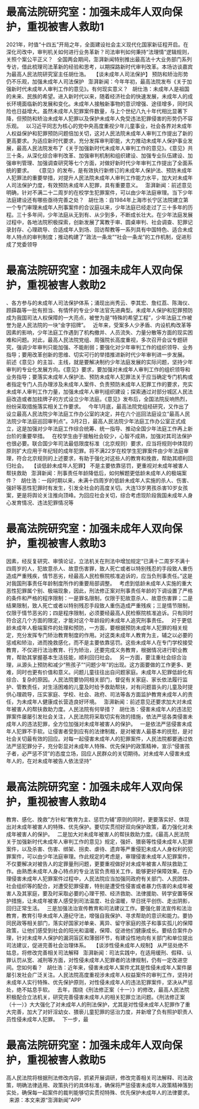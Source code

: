 # 最高法院研究室：加强未成年人双向保护，重视被害人救助1

2021年，时值“十四五”开局之年，全面建设社会主义现代化国家新征程开启。在深化司改中，审判机关如何进行业务革新？司法审判如何秉持“法理情”逻辑规则，关照个案公平正义？
 
全国两会期间，澎湃新闻特别推出最高法十大业务部门系列专访，借此梳理司法革新的经验和思考，以期探路新时代审判改革。本场访谈嘉宾为最高人民法院研究室主任胡仕浩。
 
【谈未成年人司法保护】
预防和矫治形势仍不乐观，加强未成年人司法保护
 
澎湃新闻：今年年初，最高法院发布《关于加强新时代未成年人审判工作的意见》。有何现实意义？
 
胡仕浩：未成年人是祖国的未来、民族的希望。进入新时代以来，随着经济社会的快速发展，未成年人的成长环境面临新的发展和变化。未成年人接触新事物的意识增强、途径增多，同时风险也日益增大。虽然未成年人犯罪案件数量，与上个世纪八九十年代相比显著下降，但预防和矫治未成年人犯罪以及保护未成年人免受违法犯罪侵害的形势仍不容乐观。
 
以习近平同志为核心的党中央高度重视少年儿童事业，社会各界对未成年人权益保护和犯罪预防问题倍加关切，这对人民法院未成年人审判工作提出了新的更高要求。为适应新时代要求，充分发挥审判职能，大力推动未成年人保护事业发展，最高人民法院发布了《关于加强新时代未成年人审判工作的意见》。《意见》共三十条，从深化综合审判改革、加强审判机制和组织建设、加强专业队伍建设、加强审判管理、加强调查研究等七个方面，对做好新时代少年审判工作提出了全面系统的要求。
 
《意见》的发布，是有效执行新修订的未成年人保护法、预防未成年人犯罪法的重要举措，对提升人民法院未成年人审判工作能力水平，加大对未成年人司法保护力度，有效预防未成年人犯罪，具有重要意义。
 
澎湃新闻：前述意见明确，针对不满二十二周岁的在校学生犯罪案件，可以由少年法庭审理。当下少年法庭建设还有哪些亟待完善之处？
 
胡仕浩：自1984年上海市长宁区法院建立第一个专门审理未成年人刑事案件的合议庭以来，少年法庭已经走过了三十多年的历程。三十多年间，少年法庭从无到有、从少到多，不断成长壮大。在少年法庭发展过程中，各地法院积极探索，创新发展了寓教于审、圆桌审判、社会调查、犯罪记录封存、心理疏导、合适成年人到场、回访帮教等一系列具有中国特色、适合未成年人特点的审判制度；推动构建了“政法一条龙”“社会一条龙”的工作机制，促进形成了党委领导

# 最高法院研究室：加强未成年人双向保护，重视被害人救助2

、各方参与的未成年人司法保护体系；涌现出尚秀云、李其宏、詹红荔、陈海仪、顾薛磊等一批有担当、有情怀的专业少年法官先进典型。未成年人保护和犯罪预防成为我国司法人权保障的一大亮点，被誉为是“特殊的希望工程”，少年法庭工作被誉为是人民法院的一块“金字招牌”。
 
近年来，受案多人少矛盾、内设机构改革等因素的影响，少年法庭工作遇到了机构撤并、人员流失、力量分散等方面的现实困难和问题。对此，最高人民法院党组、周强院长高度重视，多次召开会议专题研究，强调少年审判只能加强、不能削弱；要强化对少年审判工作的组织领导、业务指导；要用改革创新的思维、切实可行的举措推进新时代少年审判进一步发展。
 
前述《意见》的主旨、主线，就是要解决制约少年法庭发展的实际问题，坚持少年审判的专业化发展方向。《意见》要求，要加强对未成年人审判工作的组织领导和业务指导；要落实未成年人保护法、预防未成年人犯罪法关于应当确定专门机构或者指定专门人员办理涉及未成年人案件、负责预防未成年人犯罪工作的要求，充实未成年人审判工作力量，加强未成年人审判组织建设；探索通过对部分城区人民法庭改造或者加挂牌子的方式设立少年法庭。《意见》发布后，全国法院反响热烈，纷纷采取措施落实相关工作要求。
 
今年1月底，最高法院党组经研究，又作出了设立最高人民法院少年法庭工作办公室的决定，并在六个巡回法庭设立“最高人民法院少年法庭巡回审判点”。3月2日，最高人民法院少年法庭工作办公室正式成立，这是加强对少年法庭工作综合统筹、统一指导、推动全国少年法庭工作再上新台阶的重要举措。
 
在校学生由于接触社会较少，心智不成熟，加强对其司法保护也很必要。联合国少年司法最低限度标准（北京规则）要求，应当将规则中体现的原则扩大应用于年纪轻的成年犯罪。将不满22岁在校学生犯罪案件由少年法庭审理，符合北京规则的上述要求，有助于强化对这些人的教育和挽救，帮助其顺利回归社会。
 
【谈低龄未成年人犯罪】
不是主要依靠惩罚，更重视对未成年被害人帮扶救助
 
澎湃新闻：刑事责任年龄降低后，如何解题更低龄未成年人的极端案件？
 
胡仕浩：一段时期以来，未满十四周岁的低龄未成年人实施的杀人、伤害、强奸等恶性犯罪时有发生，引发全社会的高度关切。大连13岁男孩杀害10岁女孩案，更是将舆论关注推向顶峰。为回应社会关切，综合考虑现阶段我国未成年人身心发育情况、违法犯罪情况等

# 最高法院研究室：加强未成年人双向保护，重视被害人救助3

因素，经反复研究、审慎论证，立法机关在刑法中增加规定“已满十二周岁不满十四周岁的人，犯故意杀人、故意伤害罪，致人死亡或者以特别残忍的手段致人重伤造成严重残疾，情节恶劣，经最高人民检察院核准追诉的，应当负刑事责任。”这是对我国刑事责任年龄制度所作的重要局部调整。
 
考虑到低龄未成年人实施的重大恶性犯罪属个别、极端现象，因此，刑法修正案对刑事责任年龄的下调设置了严格的条件和严格的程序限制：一是罪名限制，仅限于犯故意杀人、故意伤害罪；二是结果限制，致人死亡或者以特别残忍手段致人重伤造成严重残疾；三是情节限制，仅限于情节恶劣的；四是程序限制，必须要经最高人民检察院核准追诉。只有同时符合这几个方面的限定，才能对这个年龄段的未成年人追究刑事责任。
 
对于更低龄未成年人极端案件的处理和预防，一方面，要根据预防未成年人犯罪的相关规定，充分发挥专门矫治教育制度的作用。对这类未成年人教育为主，辅之以必要的惩戒和矫治，进而挽救感化，而不是主要依靠惩罚。这些未成年人在专门学校接受教育，不仅进行法治教育、行为矫治，还要完成义务教育，根据情况进行职业教育，帮助其掌握基本生活技能，顺利回归社会。
 
另一方面，要注重社会综合治理，从源头上预防和减少“熊孩子”“问题少年”的出现。这方面要做的工作更多、更难，同时也更有价值和意义。问题儿童往往出自问题家庭。未成年人犯罪低龄化有综合、复杂的原因。人民法院要协同相关部门，督促有关家庭、家长依法履行监护、管教责任，对生活困难的儿童及时给予救助帮扶，对有问题苗头的儿童及时提供心理疏导，压实家庭、学校、社会、政府、司法等各方面监护教育未成年人的责任，为未成年人健康成长营造良好环境。
 
澎湃新闻：前述意见还要求加大对未成年被害人的帮扶救助力度。人民法院有何举措？
 
胡仕浩：侵害未成年人的违法犯罪案件屡屡引发社会关注，人民法院将采取切实有效的措施，依法严惩各类侵害未成年人的违法犯罪，全方位加强对未成年被害人的保护。
 
一是依法严惩侵害未成年人犯罪不手软。让侵害者受到应有的法律制裁，是对被害人最基本的抚慰，是对社会关切最有效的回应。对每一起侵害未成年人的犯罪案件，人民法院都要通过依法严惩犯罪分子，充分彰显对未成年人特殊、优先保护的政策精神，宣示“侵害孩子者，必严惩不贷”的态度立场，回应人民群众的关切期待。对未成年人侵害未成年人的，在对未成年被告人依法坚持“

# 最高法院研究室：加强未成年人双向保护，重视被害人救助4

教育、感化、挽救”方针和“教育为主、惩罚为辅”原则的同时，更要落实好、体现出对未成年被害人的特殊、优先保护。要切实贯彻好双向保护政策，着力强化对未成年被害人的保护。
 
二是加大对未成年被害人的帮扶救助力度。《最高人民法院关于加强新时代未成年人审判工作的意见》规定，强奸、猥亵等性侵未成年人犯罪案件，以及杀害、伤害、绑架、拐卖、虐待、遗弃等严重侵犯未成人人身权利的犯罪案件，可以由少年法庭审理。作此规定的考虑是，审理侵害未成年人犯罪案件，不仅要解决对被告人的定罪量刑问题，更要重视做好对未成年被害人帮扶救助工作。由熟悉未成年人身心特点的专业法官负责相关工作，能够更好保障效果。在办理侵害未成年人犯罪案件过程中，人民法院应当加强同政府有关部门、人民团体、社会组织等的配合，对遭受犯罪侵害，特别是遭受性侵害或者暴力伤害的未成年被害人及其家庭，要及时采取必要的心理干预、经济救助、法律援助、转学安置等保护措施，让未成年被害人感受到司法温度、社会温暖，早日抚平创伤、走出阴影，回归正常生活。
 
三是加强法治宣传教育和司法建议工作。要强化普法宣传和法治教育，教育引导未成年人遵纪守法，增强自我保护、寻求帮助的意识和能力。要协同民政等相关部门，落实好国家对单亲、离异、留守家庭的孩子和事实孤儿的保障政策，让他们感受到社会的阳光和温暖，保障、促进他们健康成长。要结合案件办理，针对未成年人保护的漏洞盲区和薄弱环节，有建设性地向有关部门和单位提出司法建议，促进完善社会治理体系。
 
【谈涉性侵未成年人规制】
从严惩处绝不姑息，将修改完善相关司法解释
 
澎湃新闻：司法实践中，在适用缓刑、假释、认罪认罚从宽、减刑等方面，对性侵未成年人犯罪者的法律规制，仍有一定改进空间。您如何看？
 
胡仕浩：近年来，侵害未成年人案件尤其是性侵未成年人案件屡屡引发社会广泛关注。人民法院高度重视涉未成年人权益案件的审判工作，坚持对未成年人实行特殊、优先保护原则，对性侵未成年人的违法犯罪案件，坚决从严惩处，绝不姑息手软。
 
去年，围绕《刑法修正案（十一）》的修改，最高人民法院积极配合立法机关，研究完善侵害未成年人的相关犯罪立法问题。《刑法修正案（十一）》大大强化了对未成年人的刑法保护，尤其是对性侵未成年人犯罪作了重大完善，加大了对奸淫幼女、猥亵儿童犯罪的惩治力度，并新增了负有照护职责人员性侵未成年人犯罪。
 
下一步，最

# 最高法院研究室：加强未成年人双向保护，重视被害人救助5

高人民法院将根据刑法修改内容，抓紧开展调研，修改完善相关司法解释、司法政策，明确法律适用、政策执行的具体标准，确保将严惩侵害未成年人政策精神落到实处，确保每一起案件的裁判能够切实贯彻特殊、优先保护未成年人的法律要求。
 
来源：本文来源“澎湃新闻”APP


